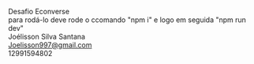 Desafio Econverse <br />
para rodá-lo deve rode o ccomando "npm i" e logo em seguida "npm run dev" <br />
Joélisson Silva Santana <br />
Joelisson997@gmail.com <br />
12991594802 <br />
